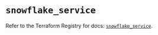 # `snowflake_service`

Refer to the Terraform Registry for docs: [`snowflake_service`](https://registry.terraform.io/providers/snowflakedb/snowflake/2.2.0/docs/resources/service).
